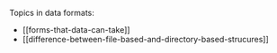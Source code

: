 Topics in data formats:
- [[forms-that-data-can-take]]
- [[difference-between-file-based-and-directory-based-strucures]]